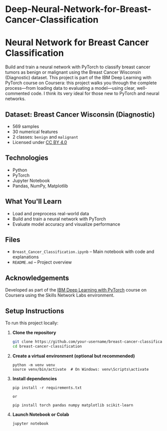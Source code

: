 # Deep-Neural-Network-for-Breast-Cancer-Classification

# Neural Network for Breast Cancer Classification

Build and train a neural network with PyTorch to classify breast cancer tumors as benign or malignant using the Breast Cancer Wisconsin (Diagnostic) dataset. This project is part of the IBM Deep Learning with PyTorch course on Coursera: this project walks you through the complete process—from loading data to evaluating a model—using clear, well-commented code. I think its very ideal for those new to PyTorch and neural networks.

## Dataset: Breast Cancer Wisconsin (Diagnostic)

- 569 samples
- 30 numerical features
- 2 classes: `benign` and `malignant`
- Licensed under [CC BY 4.0](https://creativecommons.org/licenses/by/4.0/)

## Technologies

- Python
- PyTorch
- Jupyter Notebook
- Pandas, NumPy, Matplotlib

## What You'll Learn

- Load and preprocess real-world data
- Build and train a neural network with PyTorch
- Evaluate model accuracy and visualize performance

## Files

- `Breast_Cancer_Classification.ipynb` – Main notebook with code and explanations
- `README.md` – Project overview

## Acknowledgements

Developed as part of the [IBM Deep Learning with PyTorch](https://www.coursera.org/learn/deep-neural-networks-with-pytorch) course on Coursera using the Skills Network Labs environment.

## Setup Instructions

To run this project locally:

1. **Clone the repository**
   ```bash
   git clone https://github.com/your-username/breast-cancer-classification.git
   cd breast-cancer-classification

2. **Create a virtual environment (optional but recommended)**
   ```Terminal
   python -m venv venv
   source venv/bin/activate  # On Windows: venv\Scripts\activate

4. **Install dependencies**
   ```Terminal
   pip install -r requirements.txt

   or

   pip install torch pandas numpy matplotlib scikit-learn

6. **Launch Notebook or Colab**
   ```Terminal
   jupyter notebook
